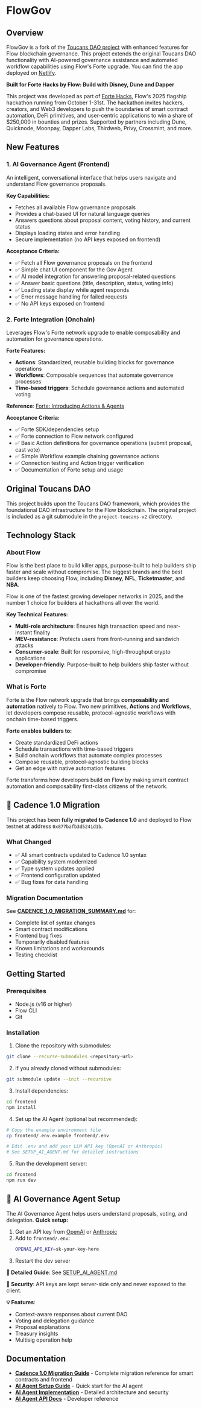 # FlowGov

## Overview

FlowGov is a fork of the [Toucans DAO project](https://github.com/emerald-dao/project-toucans-v2) with enhanced features for Flow blockchain governance. This project extends the original Toucans DAO functionality with AI-powered governance assistance and automated workflow capabilities using Flow's Forte upgrade.
You can find the app deployed on [Netlify](https://flow-gov.netlify.app/).

**Built for Forte Hacks by Flow: Build with Disney, Dune and Dapper**

This project was developed as part of [Forte Hacks](https://www.hackquest.io/hackathons/Forte-Hacks?utm=MENA), Flow's 2025 flagship hackathon running from October 1-31st. The hackathon invites hackers, creators, and Web3 developers to push the boundaries of smart contract automation, DeFi primitives, and user-centric applications to win a share of $250,000 in bounties and prizes. Supported by partners including Dune, Quicknode, Moonpay, Dapper Labs, Thirdweb, Privy, Crossmint, and more.

## New Features

### 1. AI Governance Agent (Frontend)

An intelligent, conversational interface that helps users navigate and understand Flow governance proposals.

**Key Capabilities:**
- Fetches all available Flow governance proposals
- Provides a chat-based UI for natural language queries
- Answers questions about proposal content, voting history, and current status
- Displays loading states and error handling
- Secure implementation (no API keys exposed on frontend)

**Acceptance Criteria:**
- ✅ Fetch all Flow governance proposals on the frontend
- ✅ Simple chat UI component for the Gov Agent
- ✅ AI model integration for answering proposal-related questions
- ✅ Answer basic questions (title, description, status, voting info)
- ✅ Loading state display while agent responds
- ✅ Error message handling for failed requests
- ✅ No API keys exposed on frontend

### 2. Forte Integration (Onchain)

Leverages Flow's Forte network upgrade to enable composability and automation for governance operations.

**Forte Features:**
- **Actions**: Standardized, reusable building blocks for governance operations
- **Workflows**: Composable sequences that automate governance processes
- **Time-based triggers**: Schedule governance actions and automated voting

**Reference**: [Forte: Introducing Actions & Agents](https://www.flow.com/post/forte-introducing-actions-agents-supercharging-composability-and-automation)

**Acceptance Criteria:**
- ✅ Forte SDK/dependencies setup
- ✅ Forte connection to Flow network configured
- ✅ Basic Action definitions for governance operations (submit proposal, cast vote)
- ✅ Simple Workflow example chaining governance actions
- ✅ Connection testing and Action trigger verification
- ✅ Documentation of Forte setup and usage

## Original Toucans DAO

This project builds upon the Toucans DAO framework, which provides the foundational DAO infrastructure for the Flow blockchain. The original project is included as a git submodule in the `project-toucans-v2` directory.

## Technology Stack

### About Flow

Flow is the best place to build killer apps, purpose-built to help builders ship faster and scale without compromise. The biggest brands and the best builders keep choosing Flow, including **Disney**, **NFL**, **Ticketmaster**, and **NBA**. 

Flow is one of the fastest growing developer networks in 2025, and the number 1 choice for builders at hackathons all over the world.

**Key Technical Features:**
- **Multi-role architecture**: Ensures high transaction speed and near-instant finality
- **MEV-resistance**: Protects users from front-running and sandwich attacks
- **Consumer-scale**: Built for responsive, high-throughput crypto applications
- **Developer-friendly**: Purpose-built to help builders ship faster without compromise

### What is Forte

Forte is the Flow network upgrade that brings **composability and automation** natively to Flow. Two new primitives, **Actions** and **Workflows**, let developers compose reusable, protocol-agnostic workflows with onchain time-based triggers.

**Forte enables builders to:**
- Create standardized DeFi actions
- Schedule transactions with time-based triggers
- Build onchain workflows that automate complex processes
- Compose reusable, protocol-agnostic building blocks
- Get an edge with native automation features

Forte transforms how developers build on Flow by making smart contract automation and composability first-class citizens of the network.

## 🔄 Cadence 1.0 Migration

This project has been **fully migrated to Cadence 1.0** and deployed to Flow testnet at address `0x877bafb3d5241d1b`.

### What Changed
- ✅ All smart contracts updated to Cadence 1.0 syntax
- ✅ Capability system modernized
- ✅ Type system updates applied
- ✅ Frontend configuration updated
- ✅ Bug fixes for data handling

### Migration Documentation
See **[CADENCE_1.0_MIGRATION_SUMMARY.md](./CADENCE_1.0_MIGRATION_SUMMARY.md)** for:
- Complete list of syntax changes
- Smart contract modifications
- Frontend bug fixes
- Temporarily disabled features
- Known limitations and workarounds
- Testing checklist

## Getting Started

### Prerequisites
- Node.js (v16 or higher)
- Flow CLI
- Git

### Installation

1. Clone the repository with submodules:
```bash
git clone --recurse-submodules <repository-url>
```

2. If you already cloned without submodules:
```bash
git submodule update --init --recursive
```

3. Install dependencies:
```bash
cd frontend
npm install
```

4. Set up the AI Agent (optional but recommended):
```bash
# Copy the example environment file
cp frontend/.env.example frontend/.env

# Edit .env and add your LLM API key (OpenAI or Anthropic)
# See SETUP_AI_AGENT.md for detailed instructions
```

5. Run the development server:
```bash
cd frontend
npm run dev
```

## 🤖 AI Governance Agent Setup

The AI Governance Agent helps users understand proposals, voting, and delegation. **Quick setup:**

1. Get an API key from [OpenAI](https://platform.openai.com/api-keys) or [Anthropic](https://console.anthropic.com/)
2. Add to `frontend/.env`:
   ```bash
   OPENAI_API_KEY=sk-your-key-here
   ```
3. Restart the dev server

**📖 Detailed Guide**: See [SETUP_AI_AGENT.md](./SETUP_AI_AGENT.md)

**🔐 Security**: API keys are kept server-side only and never exposed to the client.

**💡 Features**:
- Context-aware responses about current DAO
- Voting and delegation guidance
- Proposal explanations
- Treasury insights
- Multisig operation help

## Documentation

- **[Cadence 1.0 Migration Guide](./CADENCE_1.0_MIGRATION_SUMMARY.md)** - Complete migration reference for smart contracts and frontend
- **[AI Agent Setup Guide](./SETUP_AI_AGENT.md)** - Quick start for the AI agent
- **[AI Agent Implementation](./AI_AGENT_IMPLEMENTATION.md)** - Detailed architecture and security
- **[AI Agent API Docs](./frontend/src/lib/features/dao-agent/README.md)** - Developer reference


